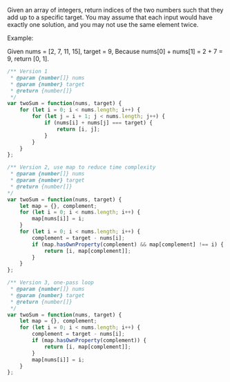 Given an array of integers, return indices of the two numbers such that they add up to a specific target.
You may assume that each input would have exactly one solution, and you may not use the same element twice.

Example:

Given nums = [2, 7, 11, 15], target = 9,
Because nums[0] + nums[1] = 2 + 7 = 9,
return [0, 1].

```javascript
/** Version 1
 * @param {number[]} nums
 * @param {number} target
 * @return {number[]}
 */
var twoSum = function(nums, target) {
    for (let i = 0; i < nums.length; i++) {
        for (let j = i + 1; j < nums.length; j++) {
            if (nums[i] + nums[j] === target) {
                return [i, j];
            }
        }
    }
};

/** Version 2, use map to reduce time complexity
 * @param {number[]} nums
 * @param {number} target
 * @return {number[]}
*/
var twoSum = function(nums, target) {
    let map = {}, complement;
    for (let i = 0; i < nums.length; i++) {
        map[nums[i]] = i;
    }
    for (let i = 0; i < nums.length; i++) {
        complement = target - nums[i];
        if (map.hasOwnProperty(complement) && map[complement] !== i) {
            return [i, map[complement]];
        }
    }
};

/** Version 3, one-pass loop
 * @param {number[]} nums
 * @param {number} target
 * @return {number[]}
 */
var twoSum = function(nums, target) {
    let map = {}, complement;
    for (let i = 0; i < nums.length; i++) {
        complement = target - nums[i];
        if (map.hasOwnProperty(complement)) {
            return [i, map[complement]];
        }
        map[nums[i]] = i;
    }
};
```
